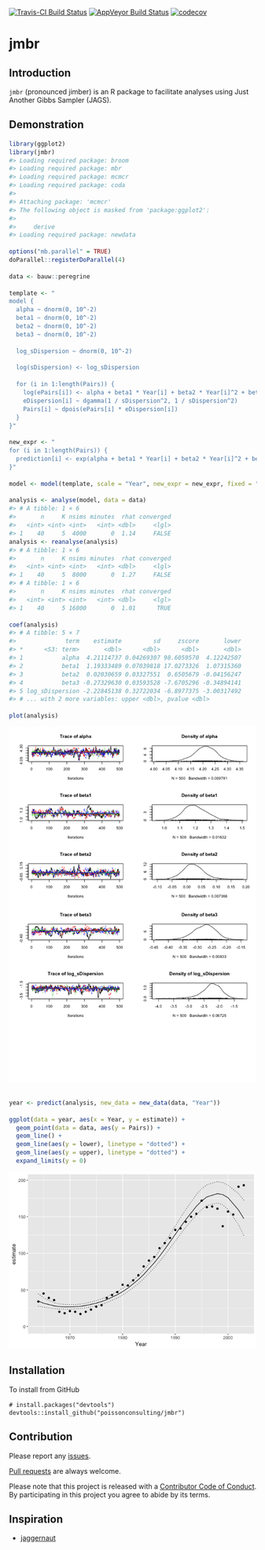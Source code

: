 
<!-- README.md is generated from README.Rmd. Please edit that file -->
[![Travis-CI Build Status](https://travis-ci.org/poissonconsulting/jmbr.svg?branch=master)](https://travis-ci.org/poissonconsulting/jmbr) [![AppVeyor Build Status](https://ci.appveyor.com/api/projects/status/github/poissonconsulting/jmbr?branch=master&svg=true)](https://ci.appveyor.com/project/poissonconsulting/jmbr) [![codecov](https://codecov.io/gh/poissonconsulting/jmbr/branch/master/graph/badge.svg)](https://codecov.io/gh/poissonconsulting/jmbr)

jmbr
====

Introduction
------------

`jmbr` (pronounced jimber) is an R package to facilitate analyses using Just Another Gibbs Sampler (JAGS).

Demonstration
-------------

``` r
library(ggplot2)
library(jmbr)
#> Loading required package: broom
#> Loading required package: mbr
#> Loading required package: mcmcr
#> Loading required package: coda
#> 
#> Attaching package: 'mcmcr'
#> The following object is masked from 'package:ggplot2':
#> 
#>     derive
#> Loading required package: newdata

options("mb.parallel" = TRUE)
doParallel::registerDoParallel(4)

data <- bauw::peregrine

template <- "
model {
  alpha ~ dnorm(0, 10^-2)
  beta1 ~ dnorm(0, 10^-2)
  beta2 ~ dnorm(0, 10^-2)
  beta3 ~ dnorm(0, 10^-2)

  log_sDispersion ~ dnorm(0, 10^-2)

  log(sDispersion) <- log_sDispersion

  for (i in 1:length(Pairs)) {
    log(ePairs[i]) <- alpha + beta1 * Year[i] + beta2 * Year[i]^2 + beta3 * Year[i]^3
    eDispersion[i] ~ dgamma(1 / sDispersion^2, 1 / sDispersion^2)
    Pairs[i] ~ dpois(ePairs[i] * eDispersion[i])
  }
}"

new_expr <- "
for (i in 1:length(Pairs)) {
  prediction[i] <- exp(alpha + beta1 * Year[i] + beta2 * Year[i]^2 + beta3 * Year[i]^3)
}"

model <- model(template, scale = "Year", new_expr = new_expr, fixed = "^(a|b|l)")

analysis <- analyse(model, data = data)
#> # A tibble: 1 × 6
#>       n     K nsims minutes  rhat converged
#>   <int> <int> <int>   <int> <dbl>     <lgl>
#> 1    40     5  4000       0  1.14     FALSE
analysis <- reanalyse(analysis)
#> # A tibble: 1 × 6
#>       n     K nsims minutes  rhat converged
#>   <int> <int> <int>   <int> <dbl>     <lgl>
#> 1    40     5  8000       0  1.27     FALSE
#> # A tibble: 1 × 6
#>       n     K nsims minutes  rhat converged
#>   <int> <int> <int>   <int> <dbl>     <lgl>
#> 1    40     5 16000       0  1.01      TRUE

coef(analysis)
#> # A tibble: 5 × 7
#>              term    estimate         sd     zscore       lower
#> *      <S3: term>       <dbl>      <dbl>      <dbl>       <dbl>
#> 1           alpha  4.21114737 0.04269307 98.6059570  4.12242507
#> 2           beta1  1.19333489 0.07039818 17.0273326  1.07315360
#> 3           beta2  0.02030659 0.03327551  0.6505679 -0.04156247
#> 4           beta3 -0.27329630 0.03593528 -7.6705296 -0.34894141
#> 5 log_sDispersion -2.22845138 0.32722034 -6.8977375 -3.00317492
#> # ... with 2 more variables: upper <dbl>, pvalue <dbl>

plot(analysis)
```

![](README-unnamed-chunk-2-1.png)![](README-unnamed-chunk-2-2.png)

``` r

year <- predict(analysis, new_data = new_data(data, "Year"))

ggplot(data = year, aes(x = Year, y = estimate)) +
  geom_point(data = data, aes(y = Pairs)) +
  geom_line() +
  geom_line(aes(y = lower), linetype = "dotted") +
  geom_line(aes(y = upper), linetype = "dotted") +
  expand_limits(y = 0)
```

![](README-unnamed-chunk-2-3.png)

Installation
------------

To install from GitHub

    # install.packages("devtools")
    devtools::install_github("poissonconsulting/jmbr")

Contribution
------------

Please report any [issues](https://github.com/poissonconsulting/jmbr/issues).

[Pull requests](https://github.com/poissonconsulting/jmbr/pulls) are always welcome.

Please note that this project is released with a [Contributor Code of Conduct](CONDUCT.md). By participating in this project you agree to abide by its terms.

Inspiration
-----------

-   [jaggernaut](https://github.com/poissonconsulting/jaggernaut)
